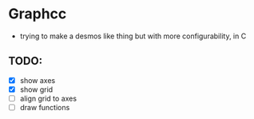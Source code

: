 # Graphcc
- trying to make a desmos like thing but with more configurability, in C
## TODO:
- [x] show axes
- [x] show grid
- [ ] align grid to axes
- [ ] draw functions
